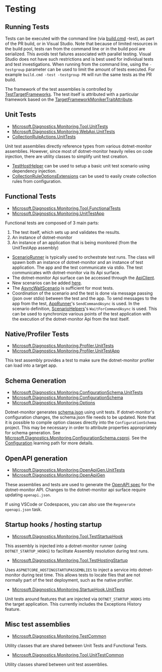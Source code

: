# Testing

## Running Tests

Tests can be executed with the command line (via [build.cmd](../../Build.cmd) -test), as part of the PR build, or in Visual Studio. Note that because of limited resources in the build pool, tests ran from the command line or in the build pool are serialized. This avoids test failures associated with parallel testing. Visual Studio does not have such restrictions and is best used for individual tests and test investigations. When running from the command line, using the `-testgroup` parameter can be used to limit the amount of tests executed. For example `build.cmd -test -testgroup PR` will run the same tests as the PR build.

The framework of the test assemblies is controlled by [TestTargetFrameworks](https://github.com/dotnet/dotnet-monitor/blob/718d214708c2cbe7bc70fc7cbf2694c11b43a9e9/eng/Versions.props). The test itself is attributed with a particular framework based on the [TargetFrameworkMonikerTraitAttribute](https://github.com/dotnet/dotnet-monitor/blob/718d214708c2cbe7bc70fc7cbf2694c11b43a9e9/src/Tests/Microsoft.Diagnostics.Monitoring.TestCommon/TargetFrameworkMonikerTraitAttribute.cs).

## Unit Tests

- [Microsoft.Diagnostics.Monitoring.Tool.UnitTests](https://github.com/dotnet/dotnet-monitor/blob/718d214708c2cbe7bc70fc7cbf2694c11b43a9e9/src/Tests/Microsoft.Diagnostics.Monitoring.Tool.UnitTests)
- [Microsoft.Diagnostics.Monitoring.WebApi.UnitTests](https://github.com/dotnet/dotnet-monitor/blob/718d214708c2cbe7bc70fc7cbf2694c11b43a9e9/src/Tests/Microsoft.Diagnostics.Monitoring.WebApi.UnitTests/)
- [CollectionRuleActions.UnitTests](https://github.com/dotnet/dotnet-monitor/blob/718d214708c2cbe7bc70fc7cbf2694c11b43a9e9/src/Tests/CollectionRuleActions.UnitTests/)

Unit test assemblies directly reference types from various dotnet-monitor assemblies. However, since most of dotnet-monitor heavily relies on code injection, there are utility classes to simplify unit test creation.

- [TestHostHelper](https://github.com/dotnet/dotnet-monitor/blob/718d214708c2cbe7bc70fc7cbf2694c11b43a9e9/src/Tests/Microsoft.Diagnostics.Monitoring.Tool.UnitTestCommon/TestHostHelper.cs) can be used to setup a basic unit test scenario using dependency injection.
- [CollectionRuleOptionsExtensions](https://github.com/dotnet/dotnet-monitor/blob/718d214708c2cbe7bc70fc7cbf2694c11b43a9e9/src/Tests/Microsoft.Diagnostics.Monitoring.Tool.UnitTestCommon/Options/CollectionRuleOptionsExtensions.cs) can be used to easily create collection rules from configuration.

## Functional Tests

- [Microsoft.Diagnostics.Monitoring.Tool.FunctionalTests](https://github.com/dotnet/dotnet-monitor/blob/718d214708c2cbe7bc70fc7cbf2694c11b43a9e9/src/Tests/Microsoft.Diagnostics.Monitoring.Tool.FunctionalTests)
- [Microsoft.Diagnostics.Monitoring.UnitTestApp](https://github.com/dotnet/dotnet-monitor/blob/718d214708c2cbe7bc70fc7cbf2694c11b43a9e9/src/Tests/Microsoft.Diagnostics.Monitoring.UnitTestApp/)

Functional tests are composed of 3 main parts:
1. The test itself, which sets up and validates the results.
1. An instance of dotnet-monitor
1. An instance of an application that is being monitored (from the UnitTestApp assembly)

* [ScenarioRunner](https://github.com/dotnet/dotnet-monitor/blob/718d214708c2cbe7bc70fc7cbf2694c11b43a9e9/src/Tests/Microsoft.Diagnostics.Monitoring.Tool.FunctionalTests/Runners/ScenarioRunner.cs) is typically used to orchestrate test runs. The class will spawn both an instance of dotnet-monitor and an instance of test application. The app and the test communicate via stdio. The test communicates with dotnet-monitor via its Api surface.
* The dotnet-monitor Api surface can be accessed through the [ApiClient](https://github.com/dotnet/dotnet-monitor/blob/718d214708c2cbe7bc70fc7cbf2694c11b43a9e9/src/Tests/Microsoft.Diagnostics.Monitoring.Tool.FunctionalTests/HttpApi/ApiClient.cs).
* New scenarios can be added [here](https://github.com/dotnet/dotnet-monitor/blob/718d214708c2cbe7bc70fc7cbf2694c11b43a9e9/src/Tests/Microsoft.Diagnostics.Monitoring.UnitTestApp/Scenarios/).
* The [AsyncWaitScenario](https://github.com/dotnet/dotnet-monitor/blob/718d214708c2cbe7bc70fc7cbf2694c11b43a9e9/src/Tests/Microsoft.Diagnostics.Monitoring.UnitTestApp/Scenarios/AsyncWaitScenario.cs) is sufficient for most tests.
* Coordination of the scenario and the test is done via message passing (json over stdio) between the test and the app. To send messages to the app from the test, [AppRunner](https://github.com/dotnet/dotnet-monitor/blob/718d214708c2cbe7bc70fc7cbf2694c11b43a9e9/src/Tests/Microsoft.Diagnostics.Monitoring.TestCommon/Runners/AppRunner.cs)'s `SendCommandAsync` is used. In the scenario definition, [ScenarioHelpers](https://github.com/dotnet/dotnet-monitor/blob/718d214708c2cbe7bc70fc7cbf2694c11b43a9e9/src/Tests/Microsoft.Diagnostics.Monitoring.UnitTestApp/ScenarioHelpers.cs)'s `WaitForCommandAsync` is used. This can be used to synchronize various points of the test application with the execution of the dotnet-monitor Api from the test itself.

## Native/Profiler Tests

- [Microsoft.Diagnostics.Monitoring.Profiler.UnitTests](https://github.com/dotnet/dotnet-monitor/blob/718d214708c2cbe7bc70fc7cbf2694c11b43a9e9/src/Tests/Microsoft.Diagnostics.Monitoring.Profiler.UnitTests/)
- [Microsoft.Diagnostics.Monitoring.Profiler.UnitTestApp](https://github.com/dotnet/dotnet-monitor/blob/718d214708c2cbe7bc70fc7cbf2694c11b43a9e9/src/Tests/Microsoft.Diagnostics.Monitoring.Profiler.UnitTestApp/)

This test assembly provides a test to make sure the dotnet-monitor profiler can load into a target app.

## Schema Generation

- [Microsoft.Diagnostics.Monitoring.ConfigurationSchema.UnitTests](https://github.com/dotnet/dotnet-monitor/blob/718d214708c2cbe7bc70fc7cbf2694c11b43a9e9/src/Tests/Microsoft.Diagnostics.Monitoring.ConfigurationSchema.UnitTests/)
- [Microsoft.Diagnostics.Monitoring.ConfigurationSchema](https://github.com/dotnet/dotnet-monitor/blob/718d214708c2cbe7bc70fc7cbf2694c11b43a9e9/src/Tests/Microsoft.Diagnostics.Monitoring.ConfigurationSchema/)
- [Microsoft.Diagnostics.Monitoring.Options](https://github.com/dotnet/dotnet-monitor/blob/718d214708c2cbe7bc70fc7cbf2694c11b43a9e9/src/Microsoft.Diagnostics.Monitoring.Options)

Dotnet-monitor generates [schema.json](https://github.com/dotnet/dotnet-monitor/blob/718d214708c2cbe7bc70fc7cbf2694c11b43a9e9/documentation/schema.json) using unit tests. If dotnet-monitor's configuration changes, the schema.json file needs to be updated.
Note that it is possible to compile option classes directly into the `ConfigurationSchema` project. This may be necessary in order to attribute properties appropriately for schema generation. See [Microsoft.Diagnostics.Monitoring.ConfigurationSchema.csproj](https://github.com/dotnet/dotnet-monitor/blob/718d214708c2cbe7bc70fc7cbf2694c11b43a9e9/src/Tests/Microsoft.Diagnostics.Monitoring.ConfigurationSchema/Microsoft.Diagnostics.Monitoring.ConfigurationSchema.csproj). See the [Configuration](./configuration.md#how-configuration-works) learning path for more details.

## OpenAPI generation

- [Microsoft.Diagnostics.Monitoring.OpenApiGen.UnitTests](https://github.com/dotnet/dotnet-monitor/blob/718d214708c2cbe7bc70fc7cbf2694c11b43a9e9/src/Tests/Microsoft.Diagnostics.Monitoring.OpenApiGen.UnitTests/)
- [Microsoft.Diagnostics.Monitoring.OpenApiGen](https://github.com/dotnet/dotnet-monitor/blob/718d214708c2cbe7bc70fc7cbf2694c11b43a9e9/src/Tests/Microsoft.Diagnostics.Monitoring.OpenApiGen/)

These assemblies and tests are used to generate the [OpenAPI spec](https://github.com/dotnet/dotnet-monitor/blob/718d214708c2cbe7bc70fc7cbf2694c11b43a9e9/documentation/openapi.json) for the dotnet-monitor API. Changes to the dotnet-monitor api surface require updating `openapi.json`.

If using VSCode or Codespaces, you can also use the `Regenerate openapi.json` task.

## Startup hooks / hosting startup

- [Microsoft.Diagnostics.Monitoring.Tool.TestStartupHook](https://github.com/dotnet/dotnet-monitor/blob/718d214708c2cbe7bc70fc7cbf2694c11b43a9e9/src/Tests/Microsoft.Diagnostics.Monitoring.Tool.TestStartupHook/)

This assembly is injected into a dotnet-monitor runner (using `DOTNET_STARTUP_HOOKS`) to facilitate Assembly resolution during test runs.

- [Microsoft.Diagnostics.Monitoring.Tool.TestHostingStartup](https://github.com/dotnet/dotnet-monitor/blob/718d214708c2cbe7bc70fc7cbf2694c11b43a9e9/src/Tests/Microsoft.Diagnostics.Monitoring.Tool.TestHostingStartup/)

Uses `ASPNETCORE_HOSTINGSTARTUPASSEMBLIES` to inject a service into dotnet-monitor during test time. This allows tests to locate files that are not normally part of the test deployment,
such as the native profiler.

- [Microsoft.Diagnostics.Monitoring.StartupHook.UnitTests](https://github.com/dotnet/dotnet-monitor/blob/718d214708c2cbe7bc70fc7cbf2694c11b43a9e9/src/Tests/Microsoft.Diagnostics.Monitoring.StartupHook.UnitTests/)

Unit tests around features that are injected via `DOTNET_STARTUP_HOOKS` into the target application. This currently includes the Exceptions History feature.

## Misc test assemblies

- [Microsoft.Diagnostics.Monitoring.TestCommon](https://github.com/dotnet/dotnet-monitor/blob/718d214708c2cbe7bc70fc7cbf2694c11b43a9e9/src/Tests/Microsoft.Diagnostics.Monitoring.TestCommon/)

Utility classes that are shared between Unit Tests and Functional Tests.

- [Microsoft.Diagnostics.Monitoring.Tool.UnitTestCommon](https://github.com/dotnet/dotnet-monitor/blob/718d214708c2cbe7bc70fc7cbf2694c11b43a9e9/src/Tests/Microsoft.Diagnostics.Monitoring.Tool.UnitTestCommon/)

Utility classes shared between unit test assemblies.
